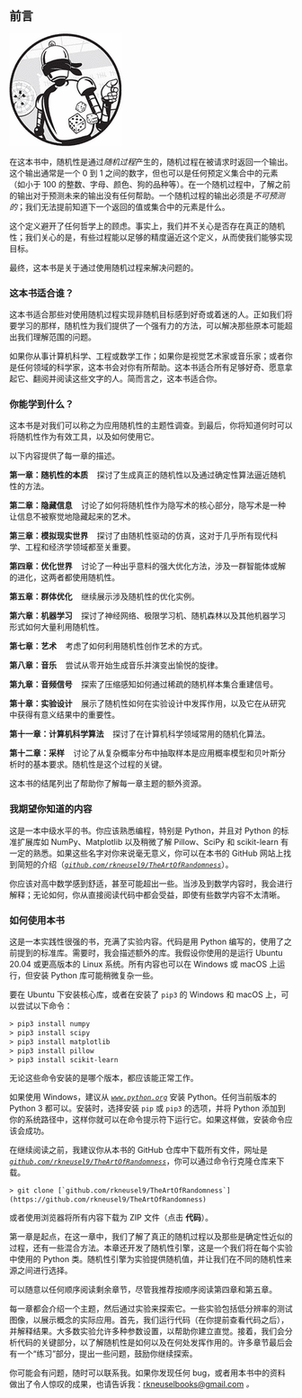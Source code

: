 ## 前言

![Image](img/common.jpg)

在这本书中，随机性是通过*随机过程*产生的，随机过程在被请求时返回一个输出。这个输出通常是一个 0 到 1 之间的数字，但也可以是任何预定义集合中的元素（如小于 100 的整数、字母、颜色、狗的品种等）。在一个随机过程中，了解之前的输出对于预测未来的输出没有任何帮助。一个随机过程的输出必须是*不可预测的*；我们无法提前知道下一个返回的值或集合中的元素是什么。

这个定义避开了任何哲学上的顾虑。事实上，我们并不关心是否存在真正的随机性；我们关心的是，有些过程能以足够的精度逼近这个定义，从而使我们能够实现目标。

最终，这本书是关于通过使用随机过程来解决问题的。

### **这本书适合谁？**

这本书适合那些对使用随机过程实现非随机目标感到好奇或着迷的人。正如我们将要学习的那样，随机性为我们提供了一个强有力的方法，可以解决那些原本可能超出我们理解范围的问题。

如果你从事计算机科学、工程或数学工作；如果你是视觉艺术家或音乐家；或者你是任何领域的科学家，这本书会对你有所帮助。这本书适合所有足够好奇、愿意拿起它、翻阅并阅读这些文字的人。简而言之，这本书适合你。

### **你能学到什么？**

这本书是对我们可以称之为应用随机性的主题性调查。到最后，你将知道何时可以将随机性作为有效工具，以及如何使用它。

以下内容提供了每一章的描述。

**第一章：随机性的本质**    探讨了生成真正的随机性以及通过确定性算法逼近随机性的方法。

**第二章：隐藏信息**    讨论了如何将随机性作为隐写术的核心部分，隐写术是一种让信息不被察觉地隐藏起来的艺术。

**第三章：模拟现实世界**    探讨了由随机性驱动的仿真，这对于几乎所有现代科学、工程和经济学领域都至关重要。

**第四章：优化世界**    讨论了一种出乎意料的强大优化方法，涉及一群智能体或解的进化，这两者都使用随机性。

**第五章：群体优化**    继续展示涉及随机性的优化实例。

**第六章：机器学习**    探讨了神经网络、极限学习机、随机森林以及其他机器学习形式如何大量利用随机性。

**第七章：艺术**    考虑了如何利用随机性创作艺术的方式。

**第八章：音乐**    尝试从零开始生成音乐并演变出愉悦的旋律。

**第九章：音频信号**    探索了压缩感知如何通过稀疏的随机样本集合重建信号。

**第十章：实验设计**    展示了随机性如何在实验设计中发挥作用，以及它在从研究中获得有意义结果中的重要性。

**第十一章：计算机科学算法**    探讨了在计算机科学领域常用的随机化算法。

**第十二章：采样**    讨论了从复杂概率分布中抽取样本是应用概率模型和贝叶斯分析时的基本要求。随机性是这个过程的关键。

这本书的结尾列出了帮助你了解每一章主题的额外资源。

### **我期望你知道的内容**

这是一本中级水平的书。你应该熟悉编程，特别是 Python，并且对 Python 的标准扩展库如 NumPy、Matplotlib 以及稍微了解 Pillow、SciPy 和 scikit-learn 有一定的熟悉。如果这些名字对你来说毫无意义，你可以在本书的 GitHub 网站上找到简短的介绍（*[`github.com/rkneusel9/TheArtOfRandomness`](https://github.com/rkneusel9/TheArtOfRandomness)*）。

你应该对高中数学感到舒适，甚至可能超出一些。当涉及到数学内容时，我会进行解释；无论如何，你从直接阅读代码中都会受益，即使有些数学内容不太清晰。

### **如何使用本书**

这是一本实践性很强的书，充满了实验内容。代码是用 Python 编写的，使用了之前提到的标准库。需要时，我会描述额外的库。我假设你使用的是运行 Ubuntu 20.04 或更高版本的 Linux 系统。所有内容也可以在 Windows 或 macOS 上运行，但安装 Python 库可能稍微复杂一些。

要在 Ubuntu 下安装核心库，或者在安装了 `pip3` 的 Windows 和 macOS 上，可以尝试以下命令：

```
> pip3 install numpy
> pip3 install scipy
> pip3 install matplotlib
> pip3 install pillow
> pip3 install scikit-learn
```

无论这些命令安装的是哪个版本，都应该能正常工作。

如果使用 Windows，建议从 *[`www.python.org`](https://www.python.org)* 安装 Python。任何当前版本的 Python 3 都可以。安装时，选择安装 `pip` 或 `pip3` 的选项，并将 Python 添加到你的系统路径中，这样你就可以在命令提示符下运行它。如果这样做，安装命令应该会成功。

在继续阅读之前，我建议你从本书的 GitHub 仓库中下载所有文件，网址是 *[`github.com/rkneusel9/TheArtOfRandomness`](https://github.com/rkneusel9/TheArtOfRandomness)*，你可以通过命令行克隆仓库来下载。

```
> git clone [`github.com/rkneusel9/TheArtOfRandomness`](https://github.com/rkneusel9/TheArtOfRandomness)
```

或者使用浏览器将所有内容下载为 ZIP 文件（点击 **代码**）。

第一章是起点，在这一章中，我们了解了真正的随机过程以及那些是确定性近似的过程，还有一些混合方法。本章还开发了随机性引擎，这是一个我们将在每个实验中使用的 Python 类。随机性引擎为实验提供随机值，并让我们在不同的随机性来源之间进行选择。

可以随意以任何顺序阅读剩余章节，尽管我推荐按顺序阅读第四章和第五章。

每一章都会介绍一个主题，然后通过实验来探索它。一些实验包括低分辨率的测试图像，以展示概念的实际应用。首先，我们运行代码（在你提前查看代码之后），并解释结果。大多数实验允许多种参数设置，以帮助你建立直觉。接着，我们会分析代码的关键部分，以了解随机性是如何以及在何处发挥作用的。许多章节最后会有一个“练习”部分，提出一些问题，鼓励你继续探索。

你可能会有问题，随时可以联系我。如果你发现任何 bug，或者用本书中的资料做出了令人惊叹的成果，也请告诉我：rkneuselbooks@gmail.com *。*
